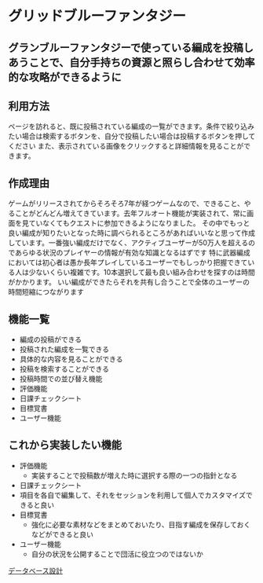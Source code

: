 # グリッドブルーファンタジー

## グランブルーファンタジーで使っている編成を投稿しあうことで、自分手持ちの資源と照らし合わせて効率的な攻略ができるように

<!-- デプロイ済みのURLを記述しましょう。デプロイが済んでいない場合は、デプロイ次第記述しましょう。 -->

<!-- テスト用アカウント	ログイン機能等を実装した場合は、記述しましょう。またBasic認証等を設けている場合は、そのID/Passも記述しましょう。 -->

## 利用方法	
  ページを訪れると、既に投稿されている編成の一覧ができます。条件で絞り込みたい場合は検索するボタンを、自分で投稿したい場合は投稿するボタンを押してください
  また、表示されている画像をクリックすると詳細情報を見ることができます。

## 作成理由
  ゲームがリリースされてからそろそろ7年が経つゲームなので、できること、やることがどんどん増えてきています。去年フルオート機能が実装されて、常に画面を見ていなくてもクエストに参加できるようになりました。
  その中でもっと良い編成が知りたいとなった時に調べられるところがあればいいなと思って作成しています。一番強い編成だけでなく、アクティブユーザーが50万人を超えるのであらゆる状況のプレイヤーの情報が有効な知識となるはずです
  特に武器編成においては初心者は愚か長年プレイしているユーザーでもしっかり把握できている人は少ないくらい複雑です。10本選択して最も良い組み合わせを探すのは時間がかかります。
  いい編成ができたらそれを共有し合うことで全体のユーザーの時間短縮につながります

## 機能一覧
  - 編成の投稿ができる
  - 投稿された編成を一覧できる
  - 具体的な内容を見ることができる
  - 投稿を検索することができる
  - 投稿時間での並び替え機能
  - 評価機能
  - 日課チェックシート
  - 目標覚書
  - ユーザー機能

<!-- 実装した機能についてのGIFと説明	実装した機能について、それぞれどのような特徴があるのか列挙しましょう。GIFを添えることで、イメージがしやすくなります。 -->

## これから実装したい機能
  - 評価機能
    - 実装することで投稿数が増えた時に選択する際の一つの指針となる
  - 日課チェックシート
   - 項目を各自で編集して、それをセッションを利用して個人でカスタマイズできると良い
  - 目標覚書
    - 強化に必要な素材などをまとめておいたり、目指す編成を保存しておくなどができると良い
  - ユーザー機能
    - 自分の状況を公開することで団活に役立つのではないか

[データベース設計](TABLE.png)

<!-- ローカルでの動作方法	git cloneしてから、ローカルで動作をさせるまでに必要なコマンドを記述しましょう。この時、アプリケーション開発に使用した環境を併記することを忘れないでください（パッケージやRubyのバージョンなど）。 -->